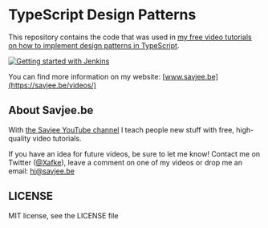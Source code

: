 # TypeScript Design Patterns
This repository contains the code that was used in [my free video tutorials on how to implement design patterns in TypeScript](https://www.youtube.com/watch?v=wAX8VA7FH8M&index=1&list=PLzvRQMJ9HDiSk1pnrKewLklYfCdu9Qjhy).

[![Getting started with Jenkins](http://img.youtube.com/vi/wAX8VA7FH8M/maxresdefault.jpg)](https://www.youtube.com/watch?v=wAX8VA7FH8M&index=1&list=PLzvRQMJ9HDiSk1pnrKewLklYfCdu9Qjhy)

You can find more information on my website: [www.savjee.be](https://savjee.be/videos/)

## About Savjee.be
With [the Savjee YouTube channel](https://www.youtube.com/channel/UCnxrdFPXJMeHru_b4Q_vTPQ) I teach people new stuff with free, high-quality video tutorials.

If you have an idea for future videos, be sure to let me know! Contact me on Twitter ([@Xafke](https://twitter.com/xafke)), leave a comment on one of my videos or drop me an email: hi@savjee.be

## LICENSE
MIT license, see the LICENSE file